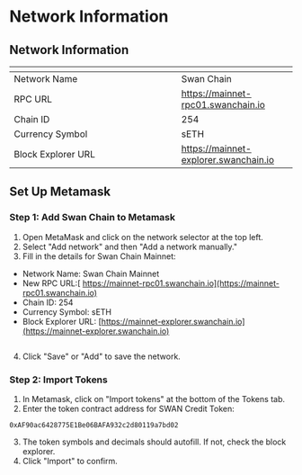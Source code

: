 # Network Information

## Network Information

<table><thead><tr><th width="282"></th><th></th></tr></thead><tbody><tr><td>Network Name</td><td>Swan Chain</td></tr><tr><td>RPC URL</td><td><a href="https://mainnet-rpc01.swanchain.io">https://mainnet-rpc01.swanchain.io</a></td></tr><tr><td>Chain ID</td><td>254</td></tr><tr><td>Currency Symbol</td><td>sETH</td></tr><tr><td>Block Explorer URL</td><td><a href="https://mainnet-explorer.swanchain.io">https://mainnet-explorer.swanchain.io</a></td></tr></tbody></table>

## Set Up Metamask

### **Step 1: Add Swan Chain to Metamask**

1. Open MetaMask and click on the network selector at the top left.
2. Select "Add network" and then "Add a network manually."
3. Fill in the details for Swan Chain Mainnet:

* Network Name: Swan Chain Mainnet
* New RPC URL:[ https://mainnet-rpc01.swanchain.io](https://mainnet-rpc01.swanchain.io)
* Chain ID: 254
* Currency Symbol: sETH
* Block Explorer URL: [https://mainnet-explorer.swanchain.io](https://mainnet-explorer.swanchain.io)

<figure><img src="https://lh7-us.googleusercontent.com/docsz/AD_4nXcqP5AL9QXr18ymM644YJywG-0b3Q1x9pSSrmoKOriyfgAzPRpRcVGs6OPG54lrYmd-MfhJz9hYZ8VRRM6DoRHIZ96J-RKw4ZgYb26cqjCk5zGsnkFnzhMtoPPS3dUatOhNhDtWbE8cyK94Vp-NCHEXf7_x?key=PP4_jHREiRWUOtX6TLIS5g" alt=""><figcaption></figcaption></figure>

4. Click "Save" or "Add" to save the network.

### **Step 2: Import Tokens**

1. In Metamask, click on "Import tokens" at the bottom of the Tokens tab.
2. Enter the token contract address for SWAN Credit Token:

`0xAF90ac6428775E1Be06BAFA932c2d80119a7bd02`

3. The token symbols and decimals should autofill. If not, check the block explorer.
4. Click "Import" to confirm.
